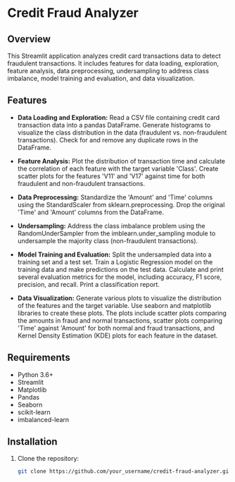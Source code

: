 # Credit Fraud Analyzer

## Overview
This Streamlit application analyzes credit card transactions data to detect fraudulent transactions. It includes features for data loading, exploration, feature analysis, data preprocessing, undersampling to address class imbalance, model training and evaluation, and data visualization.

## Features
- **Data Loading and Exploration:** Read a CSV file containing credit card transaction data into a pandas DataFrame. Generate histograms to visualize the class distribution in the data (fraudulent vs. non-fraudulent transactions). Check for and remove any duplicate rows in the DataFrame.
  
- **Feature Analysis:** Plot the distribution of transaction time and calculate the correlation of each feature with the target variable 'Class'. Create scatter plots for the features 'V11' and 'V17' against time for both fraudulent and non-fraudulent transactions.

- **Data Preprocessing:** Standardize the 'Amount' and 'Time' columns using the StandardScaler from sklearn.preprocessing. Drop the original 'Time' and 'Amount' columns from the DataFrame.

- **Undersampling:** Address the class imbalance problem using the RandomUnderSampler from the imblearn.under_sampling module to undersample the majority class (non-fraudulent transactions).

- **Model Training and Evaluation:** Split the undersampled data into a training set and a test set. Train a Logistic Regression model on the training data and make predictions on the test data. Calculate and print several evaluation metrics for the model, including accuracy, F1 score, precision, and recall. Print a classification report.

- **Data Visualization:** Generate various plots to visualize the distribution of the features and the target variable. Use seaborn and matplotlib libraries to create these plots. The plots include scatter plots comparing the amounts in fraud and normal transactions, scatter plots comparing 'Time' against 'Amount' for both normal and fraud transactions, and Kernel Density Estimation (KDE) plots for each feature in the dataset.

## Requirements
- Python 3.6+
- Streamlit
- Matplotlib
- Pandas
- Seaborn
- scikit-learn
- imbalanced-learn

## Installation
1. Clone the repository:
   ```bash
   git clone https://github.com/your_username/credit-fraud-analyzer.git
